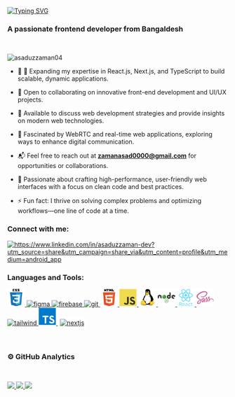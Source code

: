 <a href="https://git.io/typing-svg"><img src="https://readme-typing-svg.herokuapp.com?&weight=500&size=34&pause=1000&color=E0EDF7&width=435&lines=Hi+%F0%9F%91%8B%2C+I'm+Asaduzzaman" align="start" alt="Typing SVG" /></a>
<h3 align="start">A passionate frontend developer from Bangaldesh</h3>
</br>


<p align="left"> <img src="https://komarev.com/ghpvc/?username=asaduzzaman04&label=Profile%20views&color=0e75b6&style=flat" alt="asaduzzaman04" /> </p>

- 🔭 🌱 Expanding my expertise in React.js, Next.js, and TypeScript to build scalable, dynamic applications.

- 🤝 Open to collaborating on innovative front-end development and UI/UX projects.

- 💬 Available to discuss web development strategies and provide insights on modern web technologies.

- 🚀 Fascinated by WebRTC and real-time web applications, exploring ways to enhance digital communication.

- 📬 Feel free to reach out at **zamanasad0000@gmail.com** for opportunities or collaborations.

- 🌟 Passionate about crafting high-performance, user-friendly web interfaces with a focus on clean code and best practices.
  
- ⚡ Fun fact: I thrive on solving complex problems and optimizing workflows—one line of code at a time.

<h3 align="left">Connect with me:</h3>
<p align="left">
<a href="https://linkedin.com/in/https://www.linkedin.com/in/asaduzzaman-dev?utm_source=share&utm_campaign=share_via&utm_content=profile&utm_medium=android_app" target="blank"><img align="center" src="https://raw.githubusercontent.com/rahuldkjain/github-profile-readme-generator/master/src/images/icons/Social/linked-in-alt.svg" alt="https://www.linkedin.com/in/asaduzzaman-dev?utm_source=share&utm_campaign=share_via&utm_content=profile&utm_medium=android_app" height="30" width="40" /></a>
</p>

<h3 align="left">Languages and Tools:</h3>
<p align="left">
  <a href="https://www.w3schools.com/css/" target="_blank" rel="noreferrer">
    <img src="https://raw.githubusercontent.com/devicons/devicon/master/icons/css3/css3-original-wordmark.svg" alt="css3" width="40" height="40"/>
  </a>
  <a href="https://www.figma.com/" target="_blank" rel="noreferrer">
    <img src="https://www.vectorlogo.zone/logos/figma/figma-icon.svg" alt="figma" width="40" height="40"/>
  </a>
  <a href="https://firebase.google.com/" target="_blank" rel="noreferrer">
    <img src="https://www.vectorlogo.zone/logos/firebase/firebase-icon.svg" alt="firebase" width="40" height="40"/>
  </a>
  <a href="https://git-scm.com/" target="_blank" rel="noreferrer">
    <img src="https://www.vectorlogo.zone/logos/git-scm/git-scm-icon.svg" alt="git" width="40" height="40"/>
  </a>
  <a href="https://www.w3.org/html/" target="_blank" rel="noreferrer">
    <img src="https://raw.githubusercontent.com/devicons/devicon/master/icons/html5/html5-original-wordmark.svg" alt="html5" width="40" height="40"/>
  </a>
  <a href="https://developer.mozilla.org/en-US/docs/Web/JavaScript" target="_blank" rel="noreferrer">
    <img src="https://raw.githubusercontent.com/devicons/devicon/master/icons/javascript/javascript-original.svg" alt="javascript" width="40" height="40"/>
  </a>
  <a href="https://www.linux.org/" target="_blank" rel="noreferrer">
    <img src="https://raw.githubusercontent.com/devicons/devicon/master/icons/linux/linux-original.svg" alt="linux" width="40" height="40"/>
  </a>
  <a href="https://nodejs.org" target="_blank" rel="noreferrer">
    <img src="https://raw.githubusercontent.com/devicons/devicon/master/icons/nodejs/nodejs-original-wordmark.svg" alt="nodejs" width="40" height="40"/>
  </a>
  <a href="https://reactjs.org/" target="_blank" rel="noreferrer">
    <img src="https://raw.githubusercontent.com/devicons/devicon/master/icons/react/react-original-wordmark.svg" alt="react" width="40" height="40"/>
  </a>
  <a href="https://sass-lang.com" target="_blank" rel="noreferrer">
    <img src="https://raw.githubusercontent.com/devicons/devicon/master/icons/sass/sass-original.svg" alt="sass" width="40" height="40"/>
  </a>
  <a href="https://tailwindcss.com/" target="_blank" rel="noreferrer">
    <img src="https://www.vectorlogo.zone/logos/tailwindcss/tailwindcss-icon.svg" alt="tailwind" width="40" height="40"/>
  </a>
  <a href="https://www.typescriptlang.org/" target="_blank" rel="noreferrer">
    <img src="https://raw.githubusercontent.com/devicons/devicon/master/icons/typescript/typescript-original.svg" alt="typescript" width="40" height="40"/>
  </a>
 <a href="https://nextjs.org/" target="_blank" rel="noreferrer" style="background-color : white;">
    <img  src="https://upload.wikimedia.org/wikipedia/commons/8/8e/Nextjs-logo.svg" alt="nextjs" width="40" height="40" style="background-color: white; padding: 5px; border-radius: 5px;"/>
  </a>
</p>

</br>
<h3>⚙️ GitHub Analytics</h3>
</br>
<p align="start">
  <a href="https://github.com/Asaduzzaman04">
    <img width=800 src="https://github-profile-trophy.vercel.app/?username=Asaduzzaman04&column=8&theme=algolia&no-frame=true&row=1"/>
    <img height="180em" src="https://github-readme-stats-eight-theta.vercel.app/api?username=Asaduzzaman04&show_icons=true&theme=algolia&include_all_commits=true&count_private=true"/>
    <img height="180em" src="https://github-readme-stats-eight-theta.vercel.app/api/top-langs/?username=Asaduzzaman04&layout=compact&langs_count=8&theme=algolia"/>
  </a>
</p>
